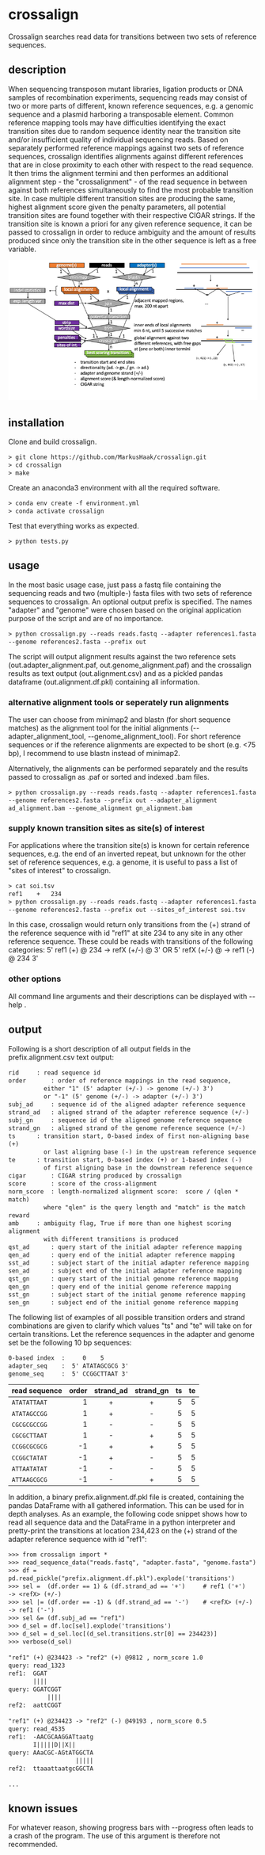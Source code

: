 # crossalign

Crossalign searches read data for transitions between two sets of reference sequences.

## description

When sequencing transposon mutant libraries, ligation products or DNA samples of recombination experiments, sequencing reads may consist of two or more parts of different, known reference sequences, e.g. a genomic sequence and a plasmid harboring a transposable element. Common reference mapping tools may have difficulties identifying the exact transition sites due to random sequence identity near the transition site and/or insufficient quality of individual sequencing reads. Based on separately performed reference mappings against two sets of reference sequences, crossalign identifies alignments against different references that are in close proximity to each other with respect to the read sequence. It then trims the alignment termini and then performes an additional alignment step - the "crossalignment" - of the read sequence in between against both references simultaneously to find the most probable transition site. In case multiple different transition sites are producing the same, highest alignment score given the penalty parameters, all potential transition sites are found together with their respective CIGAR strings. If the transition site is known a priori for any given reference sequence, it can be passed to crossalign in order to reduce ambiguity and the amount of results produced since only the transition site in the other sequence is left as a free variable.

![alt text](imgs/overview.png)

## installation

Clone and build crossalign.

```
> git clone https://github.com/MarkusHaak/crossalign.git
> cd crossalign
> make
```

Create an anaconda3 environment with all the required software.

```
> conda env create -f environment.yml
> conda activate crossalign
```

Test that everything works as expected.

```
> python tests.py
```

## usage

In the most basic usage case, just pass a fastq file containing the sequencing reads and two (multiple-) fasta files with two sets of reference sequences to crossalign. An optional output prefix is specified. The names "adapter" and "genome" were chosen based on the original application purpose of the script and are of no importance.

```
> python crossalign.py --reads reads.fastq --adapter references1.fasta --genome references2.fasta --prefix out
```

The script will output alignment results against the two reference sets (out.adapter_alignment.paf, out.genome_alignment.paf) and the crossalign results as text output (out.alignment.csv) and as a pickled pandas dataframe (out.alignment.df.pkl) containing all information.

### alternative alignment tools or seperately run alignments

The user can choose from minimap2 and blastn (for short sequence matches) as the alignment tool for the initial alignments (--adapter_alignment_tool, --genome_alignment_tool). For short reference sequences or if the reference alignments are expected to be short (e.g. <75 bp), I recommend to use blastn instead of minimap2.

Alternatively, the alignments can be performed separately and the results passed to crossalign as .paf or sorted and indexed .bam files.

```
> python crossalign.py --reads reads.fastq --adapter references1.fasta --genome references2.fasta --prefix out --adapter_alignment ad_alignment.bam --genome_alignment gn_alignment.bam
```

### supply known transition sites as site(s) of interest

For applications where the transition site(s) is known for certain reference sequences, e.g. the end of an inverted repeat, but unknown for the other set of reference sequences, e.g. a genome, it is useful to pass a list of "sites of interest" to crossalign.
	
```
> cat soi.tsv
ref1	+	234
> python crossalign.py --reads reads.fastq --adapter references1.fasta --genome references2.fasta --prefix out --sites_of_interest soi.tsv
```

In this case, crossalign would return only transitions from the (+) strand of the reference sequence with id "ref1" at site 234 to any site in any other reference sequence. These could be reads with transitions of the following categories: 5' ref1 (+) @ 234 -> refX (+/-) @ <N> 3' OR 5' refX (+/-) @ <N> -> ref1 (-) @ 234 3'

### other options

All command line arguments and their descriptions can be displayed with --help .

## output

Following is a short description of all output fields in the prefix.alignment.csv text output:

```
rid		: read sequence id 
order		: order of reference mappings in the read sequence, 
		  either "1" (5' adapter (+/-) -> genome (+/-) 3') 
		  or "-1" (5' genome (+/-) -> adapter (+/-) 3')
subj_ad		: sequence id of the aligned adapter reference sequence 
strand_ad	: aligned strand of the adapter reference sequence (+/-)
subj_gn		: sequence id of the aligned genome reference sequence 
strand_gn	: aligned strand of the genome reference sequence (+/-)
ts		: transition start, 0-based index of first non-aligning base (+) 
		  or last aligning base (-) in the upstream reference sequence
te		: transition start, 0-based index (+) or 1-based index (-) 
		  of first aligning base in the downstream reference sequence
cigar		: CIGAR string produced by crossalign
score		: score of the cross-alignment
norm_score	: length-normalized alignment score:  score / (qlen * match) 
		  where "qlen" is the query length and "match" is the match reward
amb		: ambiguity flag, True if more than one highest scoring alignment 
		  with different transitions is produced
qst_ad		: query start of the initial adapter reference mapping
qen_ad		: query end of the initial adapter reference mapping
sst_ad		: subject start of the initial adapter reference mapping
sen_ad		: subject end of the initial adapter reference mapping
qst_gn		: query start of the initial genome reference mapping
qen_gn		: query end of the initial genome reference mapping
sst_gn		: subject start of the initial genome reference mapping
sen_gn		: subject end of the initial genome reference mapping
```

The following list of examples of all possible transition orders and strand combinations are given to clarify which values "ts" and "te" will take on for certain transitions.
Let the reference sequences in the adapter and genome set be the following 10 bp sequences:

```
0-based index  :     0    5    
adapter_seq    :  5' ATATAGCGCG 3'
genome_seq     :  5' CCGGCTTAAT 3'
```

| read sequence | order | strand_ad | strand_gn | ts | te 
| ------------- |-:|:-:|:-:|-:|-:|
| ```ATATATTAAT```    | 1 | + | + | 5 | 5
| ```ATATAGCCGG```    | 1 | + | - | 5 | 5
| ```CGCGCGCCGG```    | 1 | - | - | 5 | 5
| ```CGCGCTTAAT```    | 1 | - | + | 5 | 5
| ```CCGGCGCGCG```    | -1 | + | + | 5 | 5
| ```CCGGCTATAT```    | -1 | + | - | 5 | 5
| ```ATTAATATAT```    | -1 | - | - | 5 | 5
| ```ATTAAGCGCG```    | -1 | - | + | 5 | 5


In addition, a binary prefix.alignment.df.pkl file is created, containing the pandas DataFrame with all gathered information. This can be used for in depth analyses. As an example, the following code snippet shows how to read all sequence data and the DataFrame in a python interpreter and pretty-print the transitions at location 234,423 on the (+) strand of the adapter reference sequence with id "ref1":

```
>>> from crossalign import *
>>> read_sequence_data("reads.fastq", "adapter.fasta", "genome.fasta")
>>> df = pd.read_pickle("prefix.alignment.df.pkl").explode('transitions')
>>> sel =  (df.order == 1) & (df.strand_ad == '+')     # ref1 ('+')   -> <refX> (+/-)
>>> sel |= (df.order == -1) & (df.strand_ad == '-')    # <refX> (+/-) -> ref1 ('-')
>>> sel &= (df.subj_ad == "ref1")
>>> d_sel = df.loc[sel].explode('transitions')
>>> d_sel = d_sel.loc[(d_sel.transitions.str[0] == 234423)]
>>> verbose(d_sel)

"ref1" (+) @234423 -> "ref2" (+) @9812 , norm_score 1.0
query: read_1323
ref1:  GGAT    
       ||||    
query: GGATCGGT
           ||||
ref2:  aattCGGT

"ref1" (+) @234423 -> "ref2" (-) @49193 , norm_score 0.5
query: read_4535
ref1:  -AACGCAAGGATtaatg
       I|||||D||X||     
query: AAaCGC-AGtATGGCTA
                   |||||
ref2:  ttaaattaatgcGGCTA

...
```

## known issues

For whatever reason, showing progress bars with --progress often leads to a crash of the program. The use of this argument is therefore not recommended.
